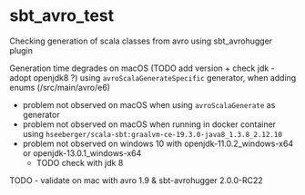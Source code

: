 # sbt_avro_test

Checking generation of scala classes from avro using sbt_avrohugger plugin

Generation time degrades on macOS (TODO add version + check jdk - adopt openjdk8 ?) using `avroScalaGenerateSpecific` generator, when adding enums (/src/main/avro/e6)
- problem not observed on macOS when using `avroScalaGenerate` as generator
- problem not observed on macOS when running in docker container using `hseeberger/scala-sbt:graalvm-ce-19.3.0-java8_1.3.8_2.12.10`
- problem not observed on windows 10 with openjdk-11.0.2_windows-x64 or openjdk-13.0.1_windows-x64
  - TODO check with jdk 8

TODO - validate on mac with avro 1.9 & sbt-avrohugger 2.0.0-RC22

